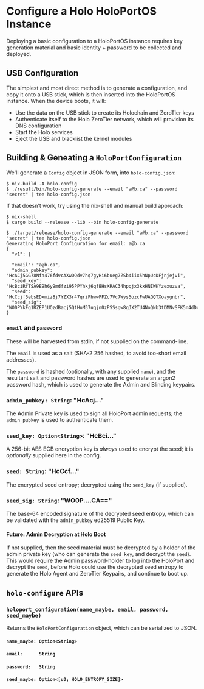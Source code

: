 # Configure a Holo HoloPortOS Instance

Deploying a basic configuration to a HoloPortOS instance requires key generation material and basic
identity + password to be collected and deployed.

## USB Configuration

The simplest and most direct method is to generate a configuration, and copy it onto a USB stick,
which is then inserted into the HoloPortOS instance.  When the device boots, it will:

- Use the data on the USB stick to create its Holochain and ZeroTier keys
- Authenticate itself to the Holo ZeroTier network, which will provision its DNS configuration
- Start the Holo services
- Eject the USB and blacklist the kernel modules

## Building & Geneating a `HoloPortConfiguration`

We'll generate a `Config` object in JSON form, into `holo-config.json`:

```
$ nix-build -A holo-config
$ ./result/bin/holo-config-generate --email "a@b.ca" --password "secret" | tee holo-config.json
```

If that doesn't work, try using the nix-shell and manual build approach:
```
$ nix-shell
$ cargo build --release --lib --bin holo-config-generate

$ ./target/release/holo-config-generate --email "a@b.ca" --password "secret" | tee holo-config.json
Generating HoloPort Configuration for email: a@b.ca
{
  "v1": {
  	
  "email": "a@b.ca",
  "admin_pubkey": "HcACj5GG78Nfa476fdvcAXwOQdv7hq7gyHi6bueg7ZSb4iix5hNpUcDFjnjejvi",
  "seed_key": "HcBciRfTSA9E9h6y9mdfzi95PPYhkj6qfBHsXRAC34hpqjx3kxHNIWKYzexuzva",
  "seed": "HcCcjf5ebsEDxmiz8j7YZX3r47qriFhwwPFZc7Vc7Wys5ozcFwUAQQTXoaygnbr",
  "seed_sig": "WO0PYkFg1RZEP1UOzdBacj5QtHuM37uqjn0zPSSsgw8gJX2TU4NoQNb3tDMNvSFK5n4dDcen10ScGsRIde5iCA=="
}
```

### `email` and `password`

These will be harvested from stdin, if not supplied on the command-line.

The `email` is used as a salt (SHA-2 256 hashed, to avoid too-short email addresses).

The `password` is hashed (optionally, with any supplied `name`), and the resultant salt and password
hashes are used to generate an argon2 password hash, which is used to generate the Admin and
Blinding keypairs.

### `admin_pubkey: String`: "HcAcj..."

The Admin Private key is used to sign all HoloPort admin requests; the `admin_pubkey` is used to
authenticate them.

### `seed_key: Option<String>`: "HcBci..."

A 256-bit AES ECB encryption key is *always* used to encrypt the seed; it is *optionally* supplied
here in the config.

### `seed: String`: "HcCcf..."

The encrypted seed entropy; decrypted using the `seed_key` (if supplied).

### `seed_sig: String`: "WO0P....CA=="

The base-64 encoded signature of the decrypted seed entropy, which can be validated with the
`admin_pubkey` ed25519 Public Key.

#### Future: Admin Decryption at Holo Boot

If not supplied, then the seed material must be decrypted by a holder of the admin private key (who
can generate the `seed_key`, and decrypt the `seed`).  This would require the Admin password-holder
to log into the HoloPort and decrypt the `seed`, before Holo could use the decrypted seed entropy to
generate the Holo Agent and ZeroTier Keypairs, and continue to boot up.

## `holo-configure` APIs

### `holoport_configuration(name_maybe, email, password, seed_maybe)`

Returns the `HoloPortConfiguration` object, which can be serialized to JSON.

#### `name_maybe: Option<String>`
#### `email:      String`
#### `password:   String`
#### `seed_maybe: Option<[u8; HOLO_ENTROPY_SIZE]>`

